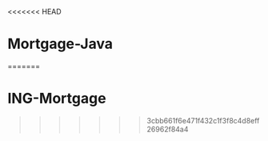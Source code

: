 <<<<<<< HEAD
# Mortgage-Java
=======
# ING-Mortgage
>>>>>>> 3cbb661f6e471f432c1f3f8c4d8eff26962f84a4
